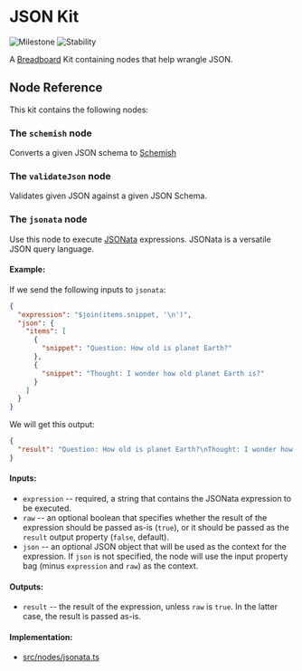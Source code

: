 # JSON Kit

![Milestone](https://img.shields.io/badge/milestone-M3-red) ![Stability](https://img.shields.io/badge/stability-wip-green)

A [Breadboard](https://github.com/breadboard-ai/breadboard/tree/main/packages/breadboard/) Kit containing nodes that help wrangle JSON.

## Node Reference

This kit contains the following nodes:

### The `schemish` node

Converts a given JSON schema to [Schemish](https://glazkov.com/2023/05/06/schemish/)

### The `validateJson` node

Validates given JSON against a given JSON Schema.

### The `jsonata` node

Use this node to execute [JSONata](https://jsonata.org/) expressions. JSONata is a versatile JSON query language.

#### Example:

If we send the following inputs to `jsonata`:

```json
{
  "expression": "$join(items.snippet, '\n')",
  "json": {
    "items": [
      {
        "snippet": "Question: How old is planet Earth?"
      },
      {
        "snippet": "Thought: I wonder how old planet Earth is?"
      }
    ]
  }
}
```

We will get this output:

```json
{
  "result": "Question: How old is planet Earth?\nThought: I wonder how old planet Earth is?"
}
```

#### Inputs:

- `expression` -- required, a string that contains the JSONata expression to be executed.
- `raw` -- an optional boolean that specifies whether the result of the expression should be passed as-is (`true`), or it should be passed as the `result` output property (`false`, default).
- `json` -- an optional JSON object that will be used as the context for the expression. If `json` is not specified, the node will use the input property bag (minus `expression` and `raw`) as the context.

#### Outputs:

- `result` -- the result of the expression, unless `raw` is `true`. In the latter case, the result is passed as-is.

#### Implementation:

- [src/nodes/jsonata.ts](src/nodes/jsonata.ts)
